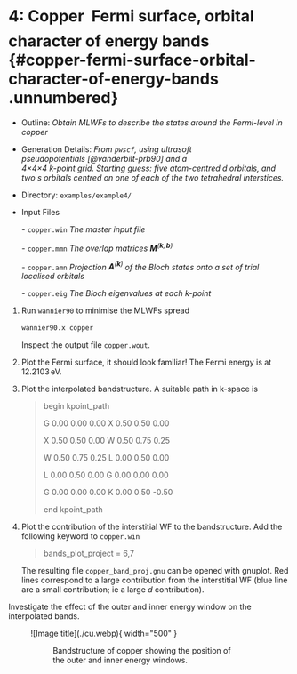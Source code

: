 # 4: Copper &#151; Fermi surface, orbital character of energy bands {#copper-fermi-surface-orbital-character-of-energy-bands .unnumbered}

-   Outline: *Obtain MLWFs to describe the states around the Fermi-level
    in copper*

-   Generation Details: *From `pwscf`, using ultrasoft
    pseudopotentials [@vanderbilt-prb90] and a<br>
    4$\times$4$\times$4 k-point grid.
    Starting guess: five atom-centred d orbitals, and two s orbitals
    centred on one of each of the two tetrahedral interstices.*

-   Directory: `examples/example4/`

-   Input Files

    \-    `copper.win` *The master input file*

    \-    `copper.mmn` *The overlap matrices
        $\mathbf{M}^{(\mathbf{k},\mathbf{b})}$*

    \-    `copper.amn` *Projection $\mathbf{A}^{(\mathbf{k})}$ of the
        Bloch states onto a set of trial localised orbitals*

    \-    `copper.eig` *The Bloch eigenvalues at each k-point*

1.  Run `wannier90` to minimise the MLWFs spread

    ```bash
    wannier90.x copper
    ```

    Inspect the output file `copper.wout`.

2.  Plot the Fermi surface, it should look familiar! The Fermi energy is
    at 12.2103 eV.

3.  Plot the interpolated bandstructure. A suitable path in k-space is


    > begin kpoint_path
    >
    > G 0.00 0.00 0.00 X 0.50 0.50 0.00
    >
    > X 0.50 0.50 0.00 W 0.50 0.75 0.25
    >
    > W 0.50 0.75 0.25 L 0.00 0.50 0.00
    >
    > L 0.00 0.50 0.00 G 0.00 0.00 0.00
    >
    > G 0.00 0.00 0.00 K 0.00 0.50 -0.50
    >
    > end kpoint_path

4.  Plot the contribution of the interstitial WF to the bandstructure.
    Add the following keyword to `copper.win`


    > bands_plot_project = 6,7

    The resulting file `copper_band_proj.gnu` can be opened with
    gnuplot. Red lines correspond to a large contribution from the
    interstitial WF (blue line are a small contribution; ie a large $d$
    contribution).

Investigate the effect of the outer and inner energy window on the
interpolated bands.

<figure markdown="span">
![Image title](./cu.webp){ width="500" }
<figure id="fig:cu-bnd">
<figcaption>Bandstructure of copper showing the position of the outer
and inner energy windows.</figcaption>
</figure>



